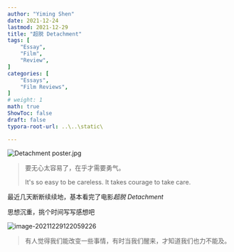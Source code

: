 ```yaml
---
author: "Yiming Shen"
date: 2021-12-24
lastmod: 2021-12-29
title: "超脱 Detachment"
tags: [
    "Essay",
    "Film",
    "Review",
]
categories: [
    "Essays", 
    "Film Reviews",
]
# weight: 1
math: true
ShowToc: false
draft: false
typora-root-url: ..\..\static\

---
```


![Detachment poster.jpg](/%E8%B6%85%E8%84%B1%20Detachment.assets/Detachment_poster.jpg)



> 要无心太容易了，在乎才需要勇气。
>
> It's so easy to be careless. It takes courage to take care.

最近几天断断续续地，基本看完了电影*超脱 Detachment* 

思想沉重，挑个时间写写感想吧

![image-20211229122059226](/%E8%B6%85%E8%84%B1%20Detachment.assets/image-20211229122059226.png)

> 有人觉得我们能改变一些事情，有时当我们醒来，才知道我们也力不能及。
